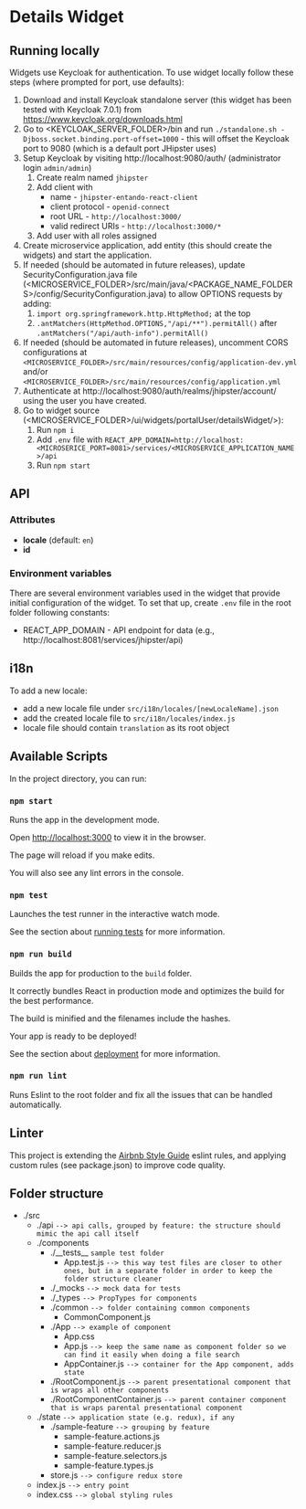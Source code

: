 # Details Widget

## Running locally

Widgets use Keycloak for authentication. To use widget locally follow these steps (where prompted for port, use defaults):

1. Download and install Keycloak standalone server (this widget has been tested with Keycloak 7.0.1) from https://www.keycloak.org/downloads.html
1. Go to <KEYCLOAK_SERVER_FOLDER>/bin and run `./standalone.sh -Djboss.socket.binding.port-offset=1000` - this will offset the Keycloak port to 9080 (which is a default port JHipster uses)
1. Setup Keycloak by visiting http://localhost:9080/auth/ (administrator login `admin/admin`)
    1. Create realm named `jhipster`
    1. Add client with
        - name - `jhipster-entando-react-client`
        - client protocol - `openid-connect`
        - root URL - `http://localhost:3000/`
        - valid redirect URIs - `http://localhost:3000/*`
    1. Add user with all roles assigned
1. Create microservice application, add entity (this should create the widgets) and start the application.
1. If needed (should be automated in future releases), update SecurityConfiguration.java file (<MICROSERVICE_FOLDER>/src/main/java/<PACKAGE_NAME_FOLDERS>/config/SecurityConfiguration.java) to allow OPTIONS requests by adding:
    1. `import org.springframework.http.HttpMethod;` at the top
    1. `.antMatchers(HttpMethod.OPTIONS,"/api/**").permitAll()` after `.antMatchers("/api/auth-info").permitAll()`
1. If needed (should be automated in future releases), uncomment CORS configurations at `<MICROSERVICE_FOLDER>/src/main/resources/config/application-dev.yml` and/or `<MICROSERVICE_FOLDER>/src/main/resources/config/application.yml`
1. Authenticate at http://localhost:9080/auth/realms/jhipster/account/ using the user you have created.
1. Go to widget source (<MICROSERVICE_FOLDER>/ui/widgets/portalUser/detailsWidget/>):
    1. Run `npm i`
    1. Add `.env` file with `REACT_APP_DOMAIN=http://localhost:<MICROSERICE_PORT=8081>/services/<MICROSERVICE_APPLICATION_NAME>/api`
    1. Run `npm start`

## API

### Attributes

-   **locale** (default: `en`)
-   **id**

### Environment variables

There are several environment variables used in the widget that provide initial configuration of the widget. To set that up, create `.env` file in the root folder following constants:

-   REACT_APP_DOMAIN - API endpoint for data (e.g., http://localhost:8081/services/jhipster/api)

## i18n

To add a new locale:

-   add a new locale file under `src/i18n/locales/[newLocaleName].json`
-   add the created locale file to `src/i18n/locales/index.js`
-   locale file should contain `translation` as its root object

## Available Scripts

In the project directory, you can run:

### `npm start`

Runs the app in the development mode.<br>

Open [http://localhost:3000](http://localhost:3000) to view it in the browser.

The page will reload if you make edits.<br>

You will also see any lint errors in the console.

### `npm test`

Launches the test runner in the interactive watch mode.<br>

See the section about [running tests](https://facebook.github.io/create-react-app/docs/running-tests) for more information.

### `npm run build`

Builds the app for production to the `build` folder.<br>

It correctly bundles React in production mode and optimizes the build for the best performance.

The build is minified and the filenames include the hashes.<br>

Your app is ready to be deployed!

See the section about [deployment](https://facebook.github.io/create-react-app/docs/deployment) for more information.

### `npm run lint`

Runs Eslint to the root folder and fix all the issues that can be handled automatically.

## Linter

This project is extending the [Airbnb Style Guide](https://github.com/airbnb/javascript) eslint rules, and applying custom rules (see package.json) to improve code quality.

## Folder structure

-   ./src
    -   ./api `--> api calls, grouped by feature: the structure should mimic the api call itself`
    -   ./components
        -   ./\_\_tests\_\_ `sample test folder`
            -   App.test.js `--> this way test files are closer to other ones, but in a separate folder in order to keep the folder structure cleaner`
        -   ./\_mocks `--> mock data for tests`
        -   ./\_types `--> PropTypes for components`
        -   ./common `--> folder containing common components`
            -   CommonComponent.js
        -   ./App `--> example of component`
            -   App.css
            -   App.js `--> keep the same name as component folder so we can find it easily when doing a file search`
            -   AppContainer.js `--> container for the App component, adds state`
        -   ./RootComponent.js `--> parent presentational component that is wraps all other components`
        -   ./RootComponentContainer.js `--> parent container component that is wraps parental presentational component`
    -   ./state `--> application state (e.g. redux), if any`
        -   ./sample-feature `--> grouping by feature`
            -   sample-feature.actions.js
            -   sample-feature.reducer.js
            -   sample-feature.selectors.js
            -   sample-feature.types.js
        -   store.js `--> configure redux store`
    -   index.js `--> entry point`
    -   index.css `--> global styling rules`
